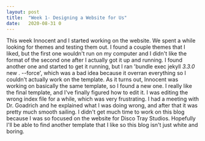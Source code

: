 ```yaml
---
layout: post
title:  "Week 1- Designing a Website for Us"
date:   2020-08-31 0
---
```


This week Innocent and I started working on the website. We spent a while looking 
for themes and testing them out. I found a couple themes that I liked, but the first
one wouldn't run on my computer and I didn't like the format of the second one after
I actually got it up and running. I found another one and started to get it running,
but I ran 'bundle exec jekyll _3.3.0_ new . --force', which was a bad idea because 
it overran everything so I couldn't actually work on the template. As it turns out,
Innocent was working on basically the same template, so I found a new one. I really
like the final template, and I've finally figured how to edit it. I was editing 
the wrong index file for a while, which was very frustrating. I had a meeting with 
Dr. Goadrich and he explained what I was doing wrong, and after that it was pretty 
much smooth sailing. I didn't get much time to work on this blog because I was so 
focused on the website for Disco Tray Studios.  Hopefully I'll be able to find another 
template that I like so this blog isn't just white and boring. 